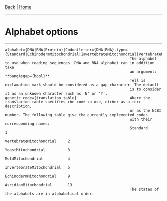 [Back](./Index.md) | [Home](../ProPIP-Progressive-Multiple-Sequence-Alignment-with-Poisson-Indel-Process.md)

---
#  Alphabet options
---


    alphabet={DNA|RNA|Protein)|Codon(letter={DNA|RNA},type={Standard|EchinodermMitochondrial|InvertebrateMitochondrial|VertebrateMitochondrial})}
                                                            The alphabet to use when reading sequences. DNA and RNA alphabet can in addition take
                                                            an argument: **bangAsgap={bool}**
                                                            Tell is exclamation mark should be considered as a gap character. The default
                                                            is to consider it as an unknown character such as 'N' or '?'.
    genetic_code={translation table}                        Where the translation table specifies the code to use, either as a text description,
                                                            or as the NCBI number. The following table give the currently implemented codes
                                                            with their corresponding names:
                                                            Standard                    1
                                                            VertebrateMitochondrial     2
                                                            YeastMitochondrial          3
                                                            MoldMitochondrial           4
                                                            InvertebrateMitochondrial   5
                                                            EchinodermMitochondrial     9
                                                            AscidianMitochondrial       13
                                                            The states of the alphabets are in alphabetical order.
